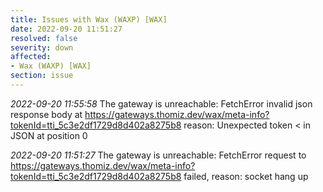 ```yaml
---
title: Issues with Wax (WAXP) [WAX]
date: 2022-09-20 11:51:27
resolved: false
severity: down
affected:
- Wax (WAXP) [WAX]
section: issue
---
```


*2022-09-20 11:55:58* The gateway is unreachable: FetchError invalid json response body at https://gateways.thomiz.dev/wax/meta-info?tokenId=tti_5c3e2df1729d8d402a8275b8 reason: Unexpected token < in JSON at position 0

*2022-09-20 11:51:27* The gateway is unreachable: FetchError request to https://gateways.thomiz.dev/wax/meta-info?tokenId=tti_5c3e2df1729d8d402a8275b8 failed, reason: socket hang up